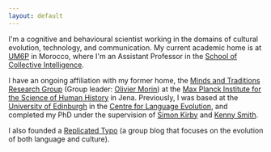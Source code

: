 ```yaml
---
layout: default
---
```


I'm a cognitive and behavioural scientist working in the domains of cultural evolution, technology, and communication. My current academic home is at [UM6P](https://um6p.ma/) in Morocco, where I'm an Assistant Professor in the [School of Collective Intelligence](https://sci.um6p.ma/). 

I have an ongoing affiliation with my former home, the [Minds and Traditions Research Group](http://www.shh.mpg.de/94549/themintgroup) (Group leader: [Olivier Morin](https://sites.google.com/site/sitedoliviermorin/)) at the [Max Planck Institute for the Science of Human History](http://www.shh.mpg.de/en) in Jena. Previously, I was based at the [University of Edinburgh](http://ed.ac.uk) in the [Centre for Language Evolution](http://www.lel.ed.ac.uk/cle/), and completed my PhD under the supervision of [Simon Kirby](http://www.lel.ed.ac.uk/~simon/) and [Kenny Smith](http://www.lel.ed.ac.uk/~kenny/).

I also founded a [Replicated Typo](http://www.replicatedtypo.com) (a group blog that focuses on the evolution of both language and culture).
